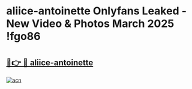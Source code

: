 # aliice-antoinette Onlyfans Leaked - New Video & Photos March 2025 !fgo86

# <h2><a href="https://azvr2i.iuczelnia.edu.pl?title=aliice-antoinette&ref=fgo86">🔗👉 🔴 aliice-antoinette</a></h2>

[![acn](https://github.com/user-attachments/assets/0f9c940e-d8b0-45ae-aac7-cd30a18b3e1c)](https://azvr2i.iuczelnia.edu.pl?title=aliice-antoinette&ref=fgo86)

